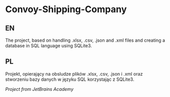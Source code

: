 # Convoy-Shipping-Company

## EN
The project, based on handling .xlsx, .csv, .json and .xml files and creating a database in SQL language using SQLite3.

## PL
Projekt, opierający na obsludze plików .xlsx, .csv, .json i .xml oraz stworzeniu bazy danych w języku SQL korzystając z SQLite3.

*Project from JetBrains Academy*
